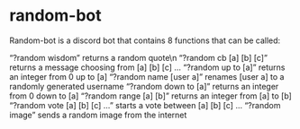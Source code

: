 # random-bot

Random-bot is a discord bot that contains 8 functions that can be called:

“?random wisdom” returns a random quote\n
“?random cb [a] [b] [c]” returns a message choosing from [a] [b] [c] …
“?random up to [a]” returns an integer from 0 up to [a]
“?random name [user a]” renames [user a] to a randomly generated username
“?random down to [a]” returns an integer from 0 down to [a]
“?random range [a] [b]” returns an integer from [a] to [b]
“?random vote [a] [b] [c] …” starts a vote between [a] [b] [c] …
“?random image” sends a random image from the internet
